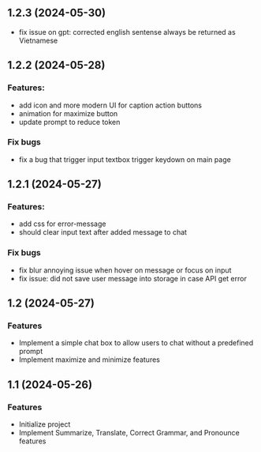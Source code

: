 ## 1.2.3 (2024-05-30)
- fix issue on gpt: corrected english sentense always be returned as Vietnamese

## 1.2.2 (2024-05-28)
### Features:
- add icon and more modern UI for caption action buttons
- animation for maximize button
- update prompt to reduce token
### Fix bugs
- fix a bug that trigger input textbox trigger keydown on main page

## 1.2.1 (2024-05-27)
### Features:
- add css for error-message
- should clear input text after added message to chat

### Fix bugs
- fix blur annoying issue when hover on message or focus on input
- fix issue: did not save user message into storage in case API get error

## 1.2 (2024-05-27)

### Features
- Implement a simple chat box to allow users to chat without a predefined prompt
- Implement maximize and minimize features

## 1.1 (2024-05-26)

### Features
- Initialize project
- Implement Summarize, Translate, Correct Grammar, and Pronounce features
